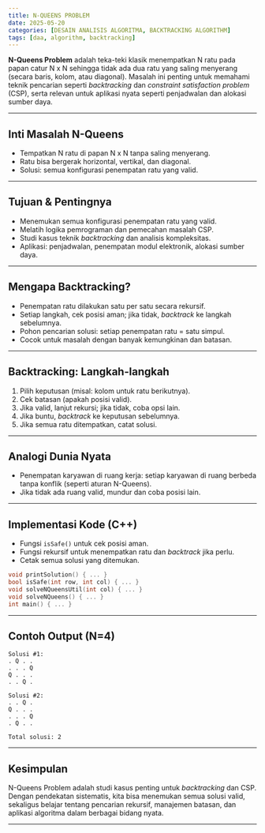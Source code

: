 ```yaml
---
title: N-QUEENS PROBLEM
date: 2025-05-20
categories: [DESAIN ANALISIS ALGORITMA, BACKTRACKING ALGORITHM]
tags: [daa, algorithm, backtracking]
---
```


**N-Queens Problem** adalah teka-teki klasik menempatkan N ratu pada papan catur N x N sehingga tidak ada dua ratu yang saling menyerang (secara baris, kolom, atau diagonal). Masalah ini penting untuk memahami teknik pencarian seperti *backtracking* dan *constraint satisfaction problem* (CSP), serta relevan untuk aplikasi nyata seperti penjadwalan dan alokasi sumber daya.

---

## Inti Masalah N-Queens

- Tempatkan N ratu di papan N x N tanpa saling menyerang.
- Ratu bisa bergerak horizontal, vertikal, dan diagonal.
- Solusi: semua konfigurasi penempatan ratu yang valid.

---

## Tujuan & Pentingnya

- Menemukan semua konfigurasi penempatan ratu yang valid.
- Melatih logika pemrograman dan pemecahan masalah CSP.
- Studi kasus teknik *backtracking* dan analisis kompleksitas.
- Aplikasi: penjadwalan, penempatan modul elektronik, alokasi sumber daya.

---

## Mengapa Backtracking?

- Penempatan ratu dilakukan satu per satu secara rekursif.
- Setiap langkah, cek posisi aman; jika tidak, *backtrack* ke langkah sebelumnya.
- Pohon pencarian solusi: setiap penempatan ratu = satu simpul.
- Cocok untuk masalah dengan banyak kemungkinan dan batasan.

---

## Backtracking: Langkah-langkah

1. Pilih keputusan (misal: kolom untuk ratu berikutnya).
2. Cek batasan (apakah posisi valid).
3. Jika valid, lanjut rekursi; jika tidak, coba opsi lain.
4. Jika buntu, *backtrack* ke keputusan sebelumnya.
5. Jika semua ratu ditempatkan, catat solusi.

---

## Analogi Dunia Nyata

- Penempatan karyawan di ruang kerja: setiap karyawan di ruang berbeda tanpa konflik (seperti aturan N-Queens).
- Jika tidak ada ruang valid, mundur dan coba posisi lain.

---

## Implementasi Kode (C++)

- Fungsi `isSafe()` untuk cek posisi aman.
- Fungsi rekursif untuk menempatkan ratu dan *backtrack* jika perlu.
- Cetak semua solusi yang ditemukan.

```cpp
void printSolution() { ... }
bool isSafe(int row, int col) { ... }
void solveNQueensUtil(int col) { ... }
void solveNQueens() { ... }
int main() { ... }
```

---

## Contoh Output (N=4)

```
Solusi #1:
. Q . .
. . . Q
Q . . .
. . Q .

Solusi #2:
. . Q .
Q . . .
. . . Q
. Q . .

Total solusi: 2
```

---

## Kesimpulan

N-Queens Problem adalah studi kasus penting untuk *backtracking* dan CSP. Dengan pendekatan sistematis, kita bisa menemukan semua solusi valid, sekaligus belajar tentang pencarian rekursif, manajemen batasan, dan aplikasi algoritma dalam berbagai bidang nyata.

---

